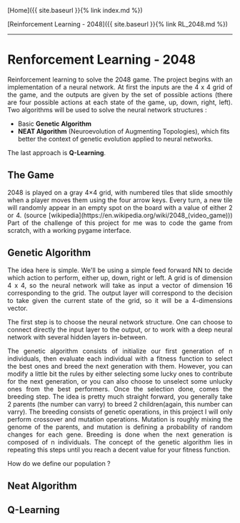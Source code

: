 [Home]({{ site.baseurl }}{% link index.md %})

[Reinforcement Learning - 2048]({{ site.baseurl }}{% link RL_2048.md %})

* * *

# Renforcement Learning - 2048

<p style="text-align: justify;">
Reinforcement learning to solve the 2048 game. The project begins with an implementation of a neural network. At first the inputs are the 4 x 4 grid of the game, and the outputs are given by the set of possible actions (there are four possible actions at each state of the game, up, down, right, left).
Two algorithms will be used to solve the neural network structures : 
</p>

- Basic **Genetic Algorithm**
- **NEAT Algorithm** (Neuroevolution of Augmenting Topologies), which fits better the context of genetic evolution applied to neural networks.

The last approach is **Q-Learning**.

## The Game

<p style="text-align: justify;">
2048 is played on a gray 4×4 grid, with numbered tiles that slide smoothly when a player moves them using the four arrow keys. Every turn, a new tile will randomly appear in an empty spot on the board with a value of either 2 or 4. (source [wikipedia](https://en.wikipedia.org/wiki/2048_(video_game)))
Part of the challenge of this project for me was to code the game from scratch, with a working pygame interface. 
</p>

## Genetic Algorithm

<p style="text-align: justify;">
The idea here is simple. We'll be using a simple feed forward NN to decide which action to perform, either up, down, right or left. A grid is of dimension 4 x 4, so the neural network will take as input a vector of dimension 16 corresponding to the grid. The output layer will correspond to the decision to take given the current state of the grid, so it will be a 4-dimensions vector.
</p>

<p style="text-align: justify;">
The first step is to choose the neural network structure. One can choose to connect directly the input layer to the output, or to work with a deep neural network with several hidden layers in-between.
</p>

<p style="text-align: justify;">
The genetic algorithm consists of initialize our first generation of n individuals, then evaluate each individual with a fitness function to select the best ones and breed the next generation with them. However, you can modify a little bit the rules by either selecting some lucky ones to contribute for the next generation, or you can also choose to unselect some unlucky ones from the best performers. Once the selection done, comes the breeding step. The idea is pretty much straight forward, you generally take 2 parents (the number can varry) to breed 2 children(again, this number can varry). The breeding consists of genetic operations, in this project I will only perform crossover and mutation operations. Mutation is roughly mixing the genome of the parents, and mutation is defining a probability of random changes for each gene. Breeding is done when the next generation is composed of n individuals. The concept of the genetic algorithm lies in repeating this steps until you reach a decent value for your fitness function.
</p>

<p style="text-align: justify;">
How do we define our population ?
</p>

## Neat Algorithm

## Q-Learning